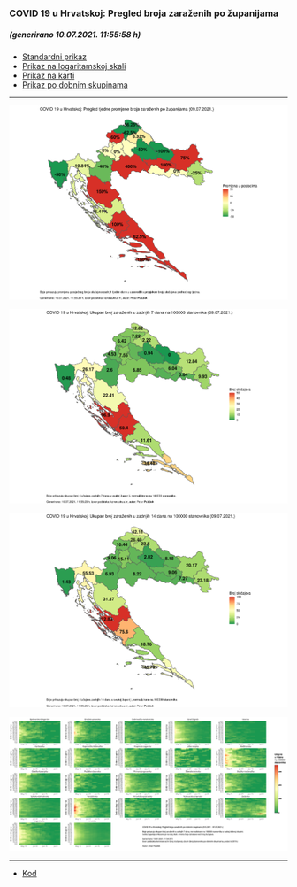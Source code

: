 ### COVID 19 u Hrvatskoj: Pregled broja zaraženih po županijama

##### (generirano 10.07.2021. 11:55:58 h)

- [Standardni prikaz](html/index.html)
- [Prikaz na logaritamskoj skali](html/index_log.html)
- [Prikaz na karti](html/index_map.html)
- [Prikaz po dobnim skupinama](html/index_per_age.html)

-----

![](img/2021_07_09_map.png)

![](img/2021_07_09_map_7_day_per_100k.png)

![](img/2021_07_09_map_14_day_per_100k.png)

![](img/2021_07_09_per_age_group.png)

-----

- [Kod](https://github.com/ppalasek/covid_plots_croatia)


